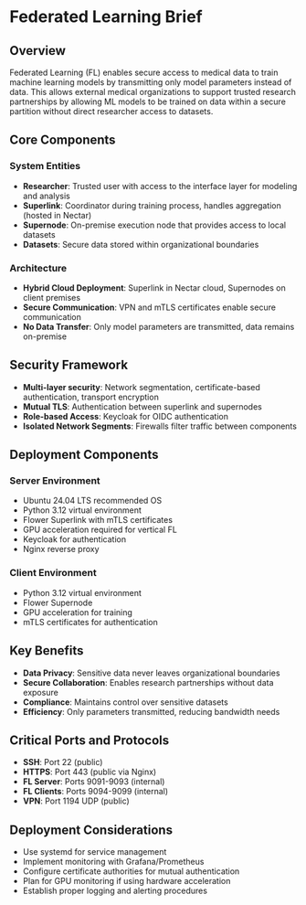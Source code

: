 # Federated Learning Brief

## Overview

Federated Learning (FL) enables secure access to medical data to train machine learning models by transmitting only model parameters instead of data. This allows external medical organizations to support trusted research partnerships by allowing ML models to be trained on data within a secure partition without direct researcher access to datasets.

## Core Components

### System Entities

- **Researcher**: Trusted user with access to the interface layer for modeling and analysis
- **Superlink**: Coordinator during training process, handles aggregation (hosted in Nectar)
- **Supernode**: On-premise execution node that provides access to local datasets
- **Datasets**: Secure data stored within organizational boundaries

### Architecture

- **Hybrid Cloud Deployment**: Superlink in Nectar cloud, Supernodes on client premises
- **Secure Communication**: VPN and mTLS certificates enable secure communication
- **No Data Transfer**: Only model parameters are transmitted, data remains on-premise

## Security Framework

- **Multi-layer security**: Network segmentation, certificate-based authentication, transport encryption
- **Mutual TLS**: Authentication between superlink and supernodes
- **Role-based Access**: Keycloak for OIDC authentication
- **Isolated Network Segments**: Firewalls filter traffic between components

## Deployment Components

### Server Environment

- Ubuntu 24.04 LTS recommended OS
- Python 3.12 virtual environment
- Flower Superlink with mTLS certificates
- GPU acceleration required for vertical FL
- Keycloak for authentication
- Nginx reverse proxy

### Client Environment

- Python 3.12 virtual environment
- Flower Supernode
- GPU acceleration for training
- mTLS certificates for authentication

## Key Benefits

- **Data Privacy**: Sensitive data never leaves organizational boundaries
- **Secure Collaboration**: Enables research partnerships without data exposure
- **Compliance**: Maintains control over sensitive datasets
- **Efficiency**: Only parameters transmitted, reducing bandwidth needs

## Critical Ports and Protocols

- **SSH**: Port 22 (public)
- **HTTPS**: Port 443 (public via Nginx)
- **FL Server**: Ports 9091-9093 (internal)
- **FL Clients**: Ports 9094-9099 (internal)
- **VPN**: Port 1194 UDP (public)

## Deployment Considerations

- Use systemd for service management
- Implement monitoring with Grafana/Prometheus
- Configure certificate authorities for mutual authentication
- Plan for GPU monitoring if using hardware acceleration
- Establish proper logging and alerting procedures
